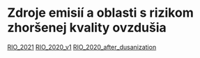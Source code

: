 # Zdroje emisií a oblasti s rizikom zhoršenej kvality ovzdušia


[RIO_2021](rio_2021_v1.html)
[RIO_2020_v1](rio_2020_bc.html)
[RIO_2020_after_dusanization](rio_2020_final.html)
